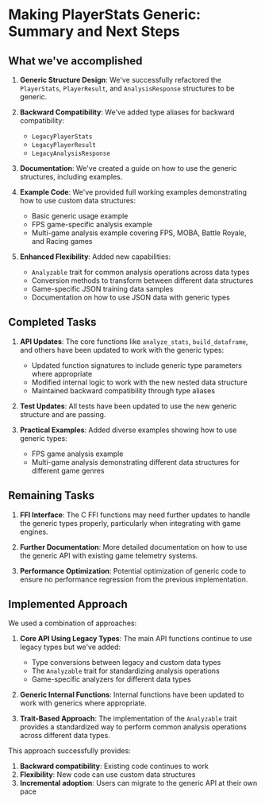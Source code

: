 # Making PlayerStats Generic: Summary and Next Steps

## What we've accomplished

1. **Generic Structure Design**: We've successfully refactored the `PlayerStats`, `PlayerResult`, and `AnalysisResponse` structures to be generic.

2. **Backward Compatibility**: We've added type aliases for backward compatibility:
   - `LegacyPlayerStats`
   - `LegacyPlayerResult` 
   - `LegacyAnalysisResponse`

3. **Documentation**: We've created a guide on how to use the generic structures, including examples.

4. **Example Code**: We've provided full working examples demonstrating how to use custom data structures:
   - Basic generic usage example
   - FPS game-specific analysis example
   - Multi-game analysis example covering FPS, MOBA, Battle Royale, and Racing games

5. **Enhanced Flexibility**: Added new capabilities:
   - `Analyzable` trait for common analysis operations across data types
   - Conversion methods to transform between different data structures
   - Game-specific JSON training data samples
   - Documentation on how to use JSON data with generic types

## Completed Tasks

1. **API Updates**: The core functions like `analyze_stats`, `build_dataframe`, and others have been updated to work with the generic types:
   - Updated function signatures to include generic type parameters where appropriate
   - Modified internal logic to work with the new nested data structure
   - Maintained backward compatibility through type aliases

2. **Test Updates**: All tests have been updated to use the new generic structure and are passing.

3. **Practical Examples**: Added diverse examples showing how to use generic types:
   - FPS game analysis example
   - Multi-game analysis demonstrating different data structures for different game genres

## Remaining Tasks

1. **FFI Interface**: The C FFI functions may need further updates to handle the generic types properly, particularly when integrating with game engines.

2. **Further Documentation**: More detailed documentation on how to use the generic API with existing game telemetry systems.

3. **Performance Optimization**: Potential optimization of generic code to ensure no performance regression from the previous implementation.

## Implemented Approach

We used a combination of approaches:

1. **Core API Using Legacy Types**: The main API functions continue to use legacy types but we've added:
   - Type conversions between legacy and custom data types
   - The `Analyzable` trait for standardizing analysis operations
   - Game-specific analyzers for different data types

2. **Generic Internal Functions**: Internal functions have been updated to work with generics where appropriate.

3. **Trait-Based Approach**: The implementation of the `Analyzable` trait provides a standardized way to perform common analysis operations across different data types.

This approach successfully provides:
1. **Backward compatibility**: Existing code continues to work
2. **Flexibility**: New code can use custom data structures
3. **Incremental adoption**: Users can migrate to the generic API at their own pace
